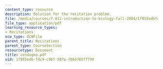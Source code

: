 ```yaml
---
content_type: resource
description: Solution for the recitation problem.
file: /media/courses/7-012-introduction-to-biology-fall-2004/1f955edbfdc9c9bf587af864765f7799_cendogma.pdf
file_type: application/pdf
learning_resource_types:
- Recitations
ocw_type: OCWFile
parent_title: Recitations
parent_type: CourseSection
resourcetype: Document
title: cendogma.pdf
uid: 1f955edb-fdc9-c9bf-587a-f864765f7799
---
```

